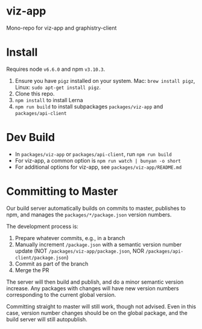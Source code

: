 # viz-app

Mono-repo for viz-app and graphistry-client 

# Install

Requires node `v6.6.0` and npm `v3.10.3`.

1. Ensure you have `pigz` installed on your system. Mac: `brew install pigz`, Linux: `sudo apt-get install pigz`.
2. Clone this repo.
3. `npm install` to install Lerna
4. `npm run build` to install subpackages `packages/viz-app` and `packages/api-client`

# Dev Build

* In `packages/viz-app` or `packages/api-client`, run `npm run build`
* For viz-app, a common option is `npm run watch | bunyan -o short`
* For additional options for viz-app, see `packages/viz-app/README.md`

# Committing to Master

Our build server automatically builds on commits to master, publishes to npm, and manages the `packages/*/package.json` version numbers.

The development process is:

1. Prepare whatever commits, e.g., in a branch
2. Manually increment `/package.json` with a semantic version number update (NOT `/packages/viz-app/package.json`, NOR `/packages/api-client/package.json`)
3. Commit as part of the branch
4. Merge the PR

The server will then build and publish, and do a minor semantic version increase. Any packages with changes will have new version numbers corresponding to the current global version.

Committing straight to master will still work, though not advised. Even in this case, version number changes should be on the global package, and the build server will still autopublish.
